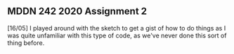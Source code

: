 ## MDDN 242 2020 Assignment 2

[16/05] I played around with the sketch to get a gist of how to do things as I was quite unfamiliar with this type of code, as we've never done this sort of thing before.

